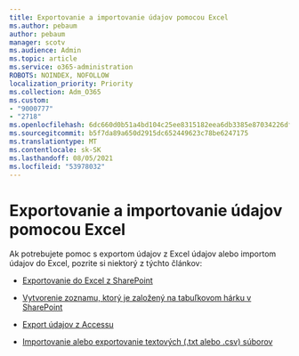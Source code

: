 ```yaml
---
title: Exportovanie a importovanie údajov pomocou Excel
ms.author: pebaum
author: pebaum
manager: scotv
ms.audience: Admin
ms.topic: article
ms.service: o365-administration
ROBOTS: NOINDEX, NOFOLLOW
localization_priority: Priority
ms.collection: Adm_O365
ms.custom:
- "9000777"
- "2718"
ms.openlocfilehash: 6dc660d0b51a4bd104c25ee8315182eea6db3385e87034226dfc759b2f556728
ms.sourcegitcommit: b5f7da89a650d2915dc652449623c78be6247175
ms.translationtype: MT
ms.contentlocale: sk-SK
ms.lasthandoff: 08/05/2021
ms.locfileid: "53978032"
---
```

# <a name="exporting-and-importing-data-with-excel"></a>Exportovanie a importovanie údajov pomocou Excel

Ak potrebujete pomoc s exportom údajov z Excel údajov alebo importom údajov do Excel, pozrite si niektorý z týchto článkov:

- [Exportovanie do Excel z SharePoint](https://support.office.com/client/bfb2ea48-6118-4fa9-abb6-cced9424e5d9)

- [Vytvorenie zoznamu, ktorý je založený na tabuľkovom hárku v SharePoint](https://support.office.com/article/Create-a-list-based-on-a-spreadsheet-380CFEB5-6E14-438E-988A-C2B9BEA574FA)

- [Export údajov z Accessu](https://support.office.com/client/64E974E6-AE43-4301-A53E-20463655B1A9)

- [Importovanie alebo exportovanie textových (.txt alebo .csv) súborov](https://support.office.com/client/5250ac4c-663c-47ce-937b-339e391393ba)
